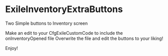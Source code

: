 # ExileInventoryExtraButtons
Two Simple buttons to Inventory screen

Make an edit to your CfgExileCustomCode to include the onInventoryOpened file
Overwrite the file and edit the buttons to your liking!

Enjoy!
